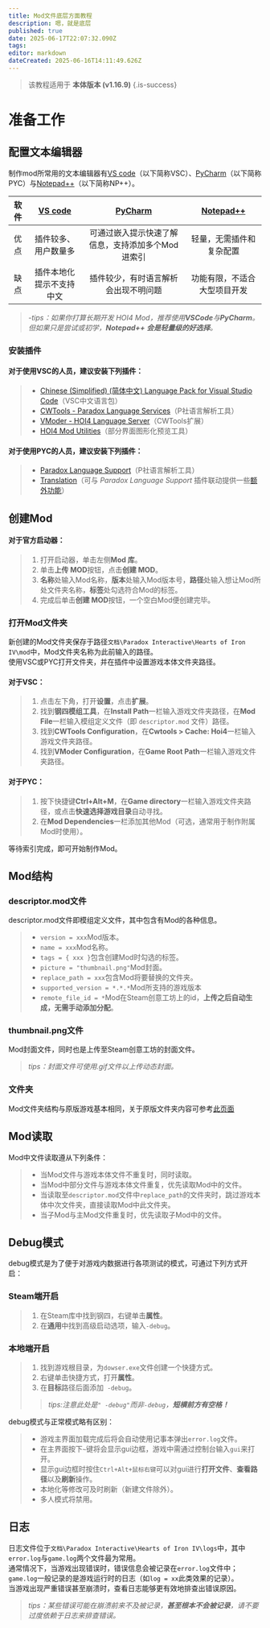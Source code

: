 ```yaml
---
title: Mod文件底层方面教程
description: 嗯，就是底层
published: true
date: 2025-06-17T22:07:32.090Z
tags: 
editor: markdown
dateCreated: 2025-06-16T14:11:49.626Z
---
```


> 该教程适用于 **本体版本 (v1.16.9)**
{.is-success}
# 准备工作
## 配置文本编辑器
制作mod所常用的文本编辑器有[VS code](https://code.visualstudio.com "点击前往官网")（以下简称VSC）、[PyCharm](https://www.jetbrains.com/zh-cn/pycharm "点击前往官网")（以下简称PYC）与[Notepad++](https://notepad-plus-plus.org "点击前往官网")（以下简称NP++）。

| 软件 | [VS code](https://code.visualstudio.com "点击前往官网") | [PyCharm](https://www.jetbrains.com/zh-cn/pycharm/ "点击前往官网") | [Notepad++](https://notepad-plus-plus.org "点击前往官网") |
|:--:|:-------------------------------------------------:|:------------------------------------------------------------:|:---------------------------------------------------:|
| 优点 |                    插件较多、用户数量多                     |                  可通过嵌入提示快速了解信息，支持添加多个Mod进索引                  |                    轻量，无需插件和复杂配置                     |
| 缺点 |                   插件本地化提示不支持中文                    |                      插件较少，有时语言解析会出现不明问题                      |                   功能有限，不适合大型项目开发                    |
> -*tips：如果你打算长期开发 HOI4 Mod，推荐使用**VSCode**与**PyCharm**。但如果只是尝试或初学，**Notepad++ 会是轻量级的好选择**。*
### 安装插件
#### 对于使用VSC的人员，建议安装下列插件：
>- [Chinese (Simplified) (简体中文) Language Pack for Visual Studio Code](https://marketplace.visualstudio.com/items?itemName=MS-CEINTL.vscode-language-pack-zh-hans "点击前往插件页面")（VSC中文语言包）
>- [CWTools - Paradox Language Services](https://marketplace.visualstudio.com/items?itemName=tboby.cwtools-vscode "点击前往插件页面")（P社语言解析工具）
>- [VModer - HOI4 Language Server](https://marketplace.visualstudio.com/items?itemName=textGamex.VModer "点击前往插件页面")（CWTools扩展）
>- [HOI4 Mod Utilities](https://marketplace.visualstudio.com/items?itemName=Chaofan.hoi4modutilities "点击前往插件页面")（部分界面图形化预览工具）
#### 对于使用PYC的人员，建议安装下列插件：
>- [Paradox Language Support](https://plugins.jetbrains.com/plugin/16825-paradox-language-support "点击前往插件页面")（P社语言解析工具）
>- [Translation](https://plugins.jetbrains.com/plugin/8579-translation "点击前往插件页面")（可与 *Paradox Language Support* 插件联动提供一些[额外功能](https://windea.icu/Paradox-Language-Support/zh/plugin-integration.md "点击前往说明文档页面")）
## 创建Mod
#### 对于官方启动器：
>1. 打开启动器，单击左侧**Mod 库**。
>2. 单击**上传 MOD**按钮，点击**创建 MOD**。
>3. **名称**处输入Mod名称，**版本**处输入Mod版本号，**路径**处输入想让Mod所处文件夹名称，**标签**处勾选符合Mod的标签。
>4. 完成后单击**创建 MOD**按钮，一个空白Mod便创建完毕。
### 打开Mod文件夹
新创建的Mod文件夹保存于路径`文档\Paradox Interactive\Hearts of Iron IV\mod`中，Mod文件夹名称为此前输入的路径。<br>
使用VSC或PYC打开文件夹，并在插件中设置游戏本体文件夹路径。  
#### 对于VSC：
>1. 点击左下角，打开**设置**，点击**扩展**。
>2. 找到**钢四模组工具**，在**Install Path**一栏输入游戏文件夹路径，在**Mod File**一栏输入模组定义文件（即 `descriptor.mod` 文件）路径。
>3. 找到**CWTools Configuration**，在**Cwtools > Cache: Hoi4**一栏输入游戏文件夹路径。
>4. 找到**VModer Configuration**，在**Game Root Path**一栏输入游戏文件夹路径。
#### 对于PYC：
>1. 按下快捷键**Ctrl+Alt+M**，在**Game directory**一栏输入游戏文件夹路径，或点击**快速选择游戏目录**自动寻找。
>2. 在**Mod Dependencies**一栏添加其他Mod（可选，通常用于制作附属Mod时使用）。

等待索引完成，即可开始制作Mod。
## Mod结构
### descriptor.mod文件
descriptor.mod文件即模组定义文件，其中包含有Mod的各种信息。
>- `version = xxx`Mod版本。
>- `name = xxx`Mod名称。
>- `tags = { xxx }`包含创建Mod时勾选的标签。
>- `picture = "thumbnail.png"`Mod封面。
>- `replace_path = xxx`包含Mod将要替换的文件夹。
>- `supported_version = *.*.*`Mod所支持的游戏版本
>- `remote_file_id = *`Mod在Steam创意工坊上的id，**上传之后自动生成，无需手动添加分配**。
### thumbnail.png文件
Mod封面文件，同时也是上传至Steam创意工坊的封面文件。
> *tips：封面文件可使用.gif文件以上传动态封面。*
### 文件夹
Mod文件夹结构与原版游戏基本相同，关于原版文件夹内容可参考[此页面](https://docs.szlib.eu/zh/%E4%BB%A3%E7%A0%81/%E6%B8%B8%E6%88%8F%E6%96%87%E4%BB%B6%E6%9E%B6%E6%9E%84 "点击前往页面")
## Mod读取
Mod中文件读取遵从下列条件：
>- 当Mod文件与游戏本体文件不重复时，同时读取。
>- 当Mod中部分文件与游戏本体文件重复，优先读取Mod中的文件。
>- 当读取至`descriptor.mod`文件中`replace_path`的文件夹时，跳过游戏本体中次文件夹，直接读取Mod中此文件夹。
>- 当子Mod与主Mod文件重复时，优先读取子Mod中的文件。
## Debug模式
debug模式是为了便于对游戏内数据进行各项测试的模式，可通过下列方式开启：
### Steam端开启
>1. 在Steam库中找到钢四，右键单击**属性**。
>2. 在**通用**中找到高级启动选项，输入`-debug`。
### 本地端开启
>1. 找到游戏根目录，为`dowser.exe`文件创建一个快捷方式。
>2. 右键单击快捷方式，打开**属性**。
>3. 在**目标**路径后面添加` -debug`。
>> *tips:注意此处是``" -debug"``而非`-debug`，**短横前方有空格！***

debug模式与正常模式略有区别：
>- 游戏主界面加载完成后将会自动使用记事本弹出`error.log`文件。
>- 在主界面按下`~`键将会显示gui边框，游戏中需通过控制台输入`gui`来打开。
>- 显示gui边框时按住`Ctrl+Alt+鼠标右键`可以对gui进行**打开文件**、**查看路径**以及**刷新**操作。
>- 本地化等修改可及时刷新（新建文件除外）。
>- 多人模式将禁用。
## 日志
日志文件位于`文档\Paradox Interactive\Hearts of Iron IV\logs`中，其中`error.log`与`game.log`两个文件最为常用。<br>
通常情况下，当游戏出现错误时，错误信息会被记录在`error.log`文件中；`game.log`一般记录的是游戏运行时的日志（如`log = xx`此类效果的记录）。<br>
当游戏出现严重错误甚至崩溃时，查看日志能够更有效地排查出错误原因。
>*tips：某些错误可能在崩溃前来不及被记录，**甚至根本不会被记录**，请不要过度依赖于日志来排查错误。*
